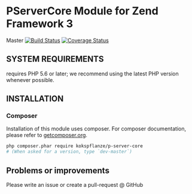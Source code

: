 # PServerCore Module for Zend Framework 3

Master
[![Build Status](https://travis-ci.org/kokspflanze/PServerCore.svg?branch=master)](https://travis-ci.org/kokspflanze/PServerCore)
[![Coverage Status](https://coveralls.io/repos/github/kokspflanze/PServerCore/badge.svg?branch=master)](https://coveralls.io/github/kokspflanze/PServerCore?branch=master)

## SYSTEM REQUIREMENTS

requires PHP 5.6 or later; we recommend using the latest PHP version whenever possible.

## INSTALLATION

### Composer

Installation of this module uses composer. For composer documentation, please refer to
[getcomposer.org](http://getcomposer.org/).

```sh
php composer.phar require kokspflanze/p-server-core
# (When asked for a version, type `dev-master`)
```

## Problems or improvements

Please write an issue or create a pull-request @ GitHub
